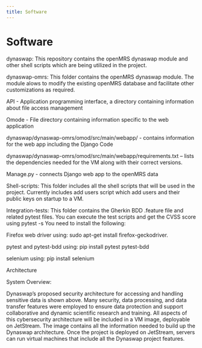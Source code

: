 ```yaml
---
title: Software
---
```


# <i class="fas fa-tools"></i>Software

dynaswap: This repository contains the openMRS dynaswap module and other shell scripts which are being utilized in the project.

dynaswap-omrs: This folder contains the openMRS dynaswap module. The module alows to modify the existing openMRS database and facilitate other customizations as required.

  API - Application programming interface, a directory containing information about file access management

  Omode - File directory containing information specific to the web application

  dynaswap/dynaswap-omrs/omod/src/main/webapp/ - contains information for the web app including the Django Code

  dynaswap/dynaswap-omrs/omod/src/main/webapp/requirements.txt – lists the dependencies needed for the VM 
  along with their correct versions.
  
  Manage.py - connects Django web app to the openMRS data

Shell-scripts: This folder includes all the shell scripts that will be used in the project. Currently includes add users script which add users and their public keys on startup to a VM.

Integration-tests: This folder contains the Gherkin BDD .feature file and related pytest files. You can execute the test scripts and get the CVSS score using pytest -s You need to install the following:

Firefox web driver using: sudo apt-get install firefox-geckodriver.

pytest and pytest-bdd using: pip install pytest pytest-bdd

selenium using: pip install selenium


Architecture

System Overview:

Dynaswap’s proposed security architecture for accessing and handling sensitive data is shown above. Many security, data processing, and data transfer features were employed to ensure data protection and support collaborative and dynamic scientific research and training. All aspects of this cybersecurity architecture will be included in a VM image, deployable on JetStream. The image contains all the information needed to build up the Dynaswap architecture. Once the project is deployed on JetStream, servers can run virtual machines that include all the Dynaswap project features.


<!-- section break -->
<!-- section break -->
<!-- section break -->